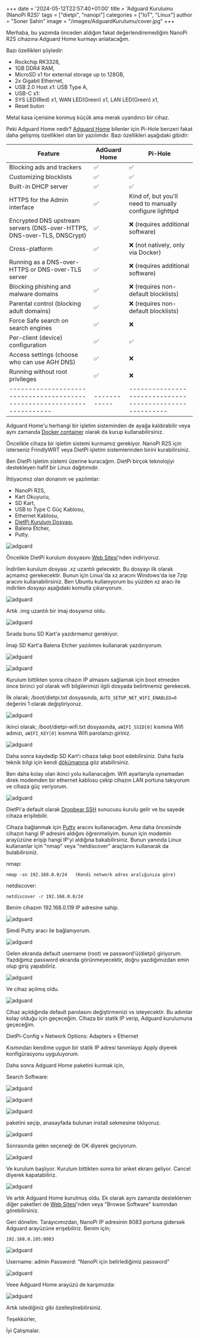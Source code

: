+++
date = '2024-05-12T22:57:40+01:00'
title = 'Adguard Kurulumu (NanoPi R2S)'
tags = ["dietpi", "nanopi"]
categories = ["IoT", "Linux"]
author = "Soner Sahin"
image = "/images/AdguardKurulumu/cover.jpg"
+++

Merhaba, bu yazımda önceden aldığım fakat değerlendiremediğim NanoPi R2S cihazına Adguard Home kurmayı anlatacağım.

Bazı özellikleri şöyledir:
- Rockchip RK3328,
- 1GB DDR4 RAM,
- MicroSD x1 for external storage up to 128GB,
-  2x Gigabit Ethernet,
- USB 2.0 Host x1: USB Type A,
- USB-C x1:
- SYS LED(Red) x1,  WAN LED(Green) x1,  LAN LED(Green) x1,
- Reset buton

Metal kasa içerisine konmuş küçük ama merak uyandırıcı bir cihaz.

Peki Adguard Home nedir?
[Adguard Home](https://adguard.com/tr/adguard-home/overview.html) bilenler için Pi-Hole benzeri fakat daha gelişmiş özellikleri olan bir yazılımdır. 
Bazı özellikleri aşağıdaki gibidir:

| Feature                                                                 | AdGuard Home | Pi-Hole                                                 |
| ----------------------------------------------------------------------- | ------------ | ------------------------------------------------------- |
| Blocking ads and trackers                                               | ✅            | ✅                                                       |
| Customizing blocklists                                                  | ✅            | ✅                                                       |
| Built-in DHCP server                                                    | ✅            | ✅                                                       |
| HTTPS for the Admin interface                                           | ✅            | Kind of, but you'll need to manually configure lighttpd |
| Encrypted DNS upstream servers (DNS-over-HTTPS, DNS-over-TLS, DNSCrypt) | ✅            | ❌ (requires additional software)                        |
| Cross-platform                                                          | ✅            | ❌ (not natively, only via Docker)                       |
| Running as a DNS-over-HTTPS or DNS-over-TLS server                      | ✅            | ❌ (requires additional software)                        |
| Blocking phishing and malware domains                                   | ✅            | ❌ (requires non-default blocklists)                     |
| Parental control (blocking adult domains)                               | ✅            | ❌ (requires non-default blocklists)                     |
| Force Safe search on search engines                                     | ✅            | ❌                                                       |
| Per-client (device) configuration                                       | ✅            | ✅                                                       |
| Access settings (choose who can use AGH DNS)                            | ✅            | ❌                                                       |
| Running without root privileges                                         | ✅            | ❌                                                       |
| ----------------------------------------------------------------------- | ------------ | ------------------------------------------------------- |


Adguard Home'u herhangi bir işletim sisteminden de ayağa kaldırabilir veya aynı zamanda [Docker container](https://hub.docker.com/r/adguard/adguardhome) olarak da kurup kullanabilirsiniz. 

Öncelikle cihaza bir işletim sistemi kurmamız gerekiyor. NanoPi R2S için isterseniz FrindlyWRT veya DietPi işletim sistemlerinden birini kurabilirsiniz.

Ben DietPi işletim sistemi üzerine kuracağım. DietPi birçok teknolojiyi destekleyen hafif bir Linux dağıtımıdır.

İhtiyacımız olan donanım ve yazılımlar:
- NanoPi R2S,
- Kart Okuyucu,
- SD Kart,
- USB to Type C Güç Kablosu,
- Ethernet Kablosu,
- [DietPi Kurulum Dosyası](https://dietpi.com/downloads/images/DietPi_NanoPiR2S-ARMv8-Bookworm.img.xz),
- Balena Etcher,
- Putty.

![adguard](/images/AdguardKurulumu/donanımlar.jpg)



Öncelikle DietPi kurulum dosyasını [Web Sitesi](https://dietpi.com/)'nden indiriyoruz. 

İndirilen kurulum dosyası .xz uzantılı gelecektir. Bu dosyayı ilk olarak açmamız gerekecektir. Bunun için Linux'da xz aracını Windows'da ise 7zip aracını kullanabilirsiniz.
Ben Ubuntu kullanıyorum bu yüzden xz aracı ile indirilen dosyayı aşağıdaki komutla çıkarıyorum.

![adguard](/images/AdguardKurulumu/4.png)


Artık .img uzantılı bir imaj dosyamız oldu. 

![adguard](/images/AdguardKurulumu/5.png)



Sırada bunu SD Kart'a yazdırmamız gerekiyor.

İmajı SD Kart'a Balena Etcher yazılımını kullanarak yazdırıyorum.

![adguard](/images/AdguardKurulumu/2.png)

![adguard](/images/AdguardKurulumu/3.png)


Kurulum bittikten sonra cihazın IP almasını sağlamak için boot etmeden önce birinci yol olarak wifi bilgilerimizi ilgili dosyada belirtmemiz gerekecek.

İlk olarak;
/boot/dietpi.txt
dosyasında,
`AUTO_SETUP_NET_WIFI_ENABLED=0` değerini 1 olarak değiştiriyoruz.

![adguard](/images/AdguardKurulumu/6.png)

ikinci olarak;
/boot/dietpi-wifi.txt 
dosyasında,
```aWIFI_SSID[0]``` kısmına Wifi adınızı,
```aWIFI_KEY[0]``` kısmına Wifi parolanızı giriniz.

![adguard](/images/AdguardKurulumu/7.png)


Daha sonra kaydedip SD Kart'ı cihaza takıp boot edebilirsiniz. Daha fazla teknik bilgi için kendi [dökümanına](https://dietpi.com/docs/install/) göz atabilirsiniz.

Ben daha kolay olan ikinci yolu kullanacağım.
Wifi ayarlarıyla oynamadan direk modemden bir ethernet kablosu çekip cihazın LAN portuna takıyorum ve cihaza güç veriyorum.

![adguard](/images/AdguardKurulumu/8.jpg)


DietPi'a default olarak [Dropbear SSH](https://dietpi.com/docs/software/ssh/#dropbear) sunucusu kurulu gelir ve bu sayede cihaza erişilebilir.

Cihaza bağlanmak için [Putty](https://www.putty.org/) aracını kullanacağım. Ama daha öncesinde cihazın hangi IP adresini aldığını öğrenmeliyim. bunun için modemin arayüzüne erişip hangi IP'yi aldığına bakabilirsiniz. Bunun yanında Linux kullananlar için "nmap" veya "netdiscover" araçlarını kullanarak da bulabilirsiniz.

nmap:
```
nmap -sn 192.168.0.0/24   (Kendi network adres aralığınıza göre)
```

netdiscover:
```
netdiscover -r 192.168.0.0/24
```


Benim cihazım  192.168.0.119 IP adresine sahip. 

![adguard](/images/AdguardKurulumu/9.png)


Şimdi Putty aracı ile bağlanıyorum.

![adguard](/images/AdguardKurulumu/10.png)


Gelen ekranda default username (root) ve password'ü(dietpi) giriyorum. Yazdığımız password ekranda görünmeyecektir, doğru yazdığımızdan emin olup giriş yapabiliriz. 

![adguard](/images/AdguardKurulumu/11.png)

Ve cihaz açılmış oldu.

![adguard](/images/AdguardKurulumu/12.png)


Cihaz açıldığında default parolasını değiştirmenizi vs isteyecektir. Bu adımlar kolay olduğu için geçeceğim. Cihaza bir statik IP verip, Adguard kurulumuna geçeceğim.

DietPi-Config » Network Options: Adapters » Ethernet

Kısmından kendime uygun bir statik IP adresi tanımlayıp Apply diyerek konfigürasyonu uyguluyorum.

Daha sonra Adguard Home paketini kurmak için,

Search Software:

![adguard](/images/AdguardKurulumu/13.png)

![adguard](/images/AdguardKurulumu/14.png)

![adguard](/images/AdguardKurulumu/15.png)

paketini seçip, anasayfada bulunan install sekmesine tıklıyoruz.

![adguard](/images/AdguardKurulumu/16.png)

Sonrasında gelen seçeneği de OK diyerek geçiyorum.

![adguard](/images/AdguardKurulumu/17.png)

Ve kurulum başlıyor. Kurulum bittikten sonra bir anket ekranı geliyor. Cancel diyerek kapatabiliriz.

![adguard](/images/AdguardKurulumu/18.png)

Ve artık Adguard Home kurulmuş oldu. 
Ek olarak aynı zamanda desteklenen diğer paketleri de [Web Sitesi](https://dietpi.com/docs/software/)'nden veya "Browse Software" kısmından görebilirsiniz.

Geri dönelim.
Tarayıcımızdan, 
NanoPi IP adresinin 8083 portuna gidersek Adguard arayüzüne erişebiliriz.
Benim için;
```
192.168.0.105:8083
```

![adguard](/images/AdguardKurulumu/19.png)

Username: admin
Password: "NanoPi için belirlediğimiz password"

![adguard](/images/AdguardKurulumu/20.png)

Veee Adguard Home arayüzü de karşımızda:

![adguard](/images/AdguardKurulumu/21.png)

Artık istediğiniz gibi özelleştirebilirsiniz.

Teşekkürler,

İyi Çalışmalar.


